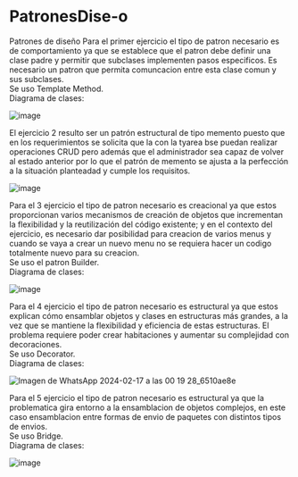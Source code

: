# PatronesDise-o
Patrones de diseño
Para el primer ejercicio el tipo de patron necesario es de comportamiento ya que se establece que el patron debe definir una clase padre y permitir que subclases implementen pasos especificos. Es necesario un patron que permita comuncacion entre esta clase comun y sus subclases.  
Se uso Template Method.  
Diagrama de clases:  

![image](https://github.com/Camilotavi/PatronesDise-o/assets/124814705/d2d56878-8e8f-4b80-9d80-362103d89d09)

El ejercicio 2 resulto ser un patrón estructural de tipo memento puesto que en los requerimientos se solicita que la con la tyarea bse puedan realizar operaciones CRUD pero además que el administrador sea capaz de volver al estado anterior por lo que el patrón de memento se ajusta a la perfección a la situación planteadad y cumple los requisitos.

![image](https://github.com/Camilotavi/PatronesDise-o/assets/110574175/d33fe597-2059-41b7-81c2-3a4f5cd1fa31)




Para el 3 ejercicio el tipo de patron necesario es creacional ya que estos proporcionan varios mecanismos de creación de objetos que incrementan la flexibilidad y la reutilización del código existente; y en el contexto del ejercicio, es necesario dar posibilidad para creacion de varios menus y cuando se vaya a crear un nuevo menu no se requiera hacer un codigo totalmente nuevo para su creacion.  
Se uso el patron Builder.  
Diagrama de clases:  

![image](https://github.com/Camilotavi/PatronesDise-o/assets/124814705/7489353d-3a6a-4939-8e52-233230ebbcf0)



Para el 4 ejercicio el tipo de patron necesario es estructural ya que estos explican cómo ensamblar objetos y clases en estructuras más grandes, a la vez que se mantiene la flexibilidad y eficiencia de estas estructuras. El problema requiere poder crear habitaciones y aumentar su complejidad con decoraciones.  
Se uso Decorator.  
Diagrama de clases:  

![Imagen de WhatsApp 2024-02-17 a las 00 19 28_6510ae8e](https://github.com/Camilotavi/PatronesDise-o/assets/124814705/054e6e71-bd3c-49d6-9f58-cc82f9569c48)


Para el 5 ejercicio el tipo de patron necesario es estructural ya que la problematica gira entorno a la ensamblacion de objetos complejos, en este caso ensamblacion entre formas de envio de paquetes con distintos tipos de envios.  
Se uso Bridge.  
Diagrama de clases:  

![image](https://github.com/Camilotavi/PatronesDise-o/assets/124814705/85973478-04f8-4bd4-86e9-5ca351989ac3)





